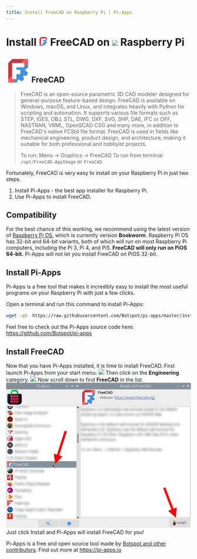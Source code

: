 ```yaml
---
title: Install FreeCAD on Raspberry Pi | Pi-Apps
---
```

<div class="simple-install-content content">

# Install <img src="/img/app-icons/FreeCAD/icon-64.png" height=24> FreeCAD on <img src=/img/other-icons/raspberrypi-icon.svg height=24> Raspberry Pi

## <img src="/img/app-icons/FreeCAD/icon-64.png"> FreeCAD
> FreeCAD is an open-source parametric 3D CAD modeler designed for general-purpose feature-based design. FreeCAD is available on Windows, macOS, and Linux, and integrates heavily with Python for scripting and automation. It supports various  file formats such as STEP, IGES, OBJ, STL, DWG, DXF, SVG, SHP, DAE, IFC or OFF, NASTRAN, VRML, OpenSCAD CSG and many more, in addition to FreeCAD's native FCStd file format.
> FreeCAD is used in fields like mechanical engineering, product design, and architecture, making it suitable for both professional and hobbyist projects.
> 
> To run: Menu -> Graphics -> FreeCAD
> To run from terminal: `/opt/FreeCAD.AppImage` or `FreeCAD`

Fortunately, FreeCAD is very easy to install on your Raspberry Pi in just two steps.
1. Install Pi-Apps - the best app installer for Raspberry Pi.
2. Use Pi-Apps to install FreeCAD.
</div>
<div class="simple-install-content content">

## Compatibility
For the best chance of this working, we recommend using the latest version of [Raspberry Pi OS](https://www.raspberrypi.com/software/), which is currently version **Bookworm**.
Raspberry Pi OS has 32-bit and 64-bit variants, both of which will run on most Raspberry Pi computers, including the Pi 3, Pi 4, and Pi5.
**FreeCAD will only run on PiOS 64-bit.** Pi-Apps will not let you install FreeCAD on PiOS 32-bit.
</div>
<div class="simple-install-content content">

## Install Pi-Apps

Pi-Apps is a free tool that makes it incredibly easy to install the most useful programs on your Raspberry Pi with just a few clicks.

Open a terminal and run this command to install Pi-Apps:
```bash
wget -qO- https://raw.githubusercontent.com/Botspot/pi-apps/master/install | bash
```
Feel free to check out the Pi-Apps source code here: https://github.com/Botspot/pi-apps
</div>
<div class="simple-install-content content">

## Install FreeCAD

Now that you have Pi-Apps installed, it is time to install FreeCAD.
First launch Pi-Apps from your start menu:
<img src="/img/start-menu.png">
Then click on the <b>Engineering</b> category.
<img src="/img/category-selections/Engineering.png">
Now scroll down to find <b>FreeCAD</b> in the list.
<img src="/img/app-icons/FreeCAD/app-selection.png">
Just click Install and Pi-Apps will install FreeCAD for you!
</div>
<div class="simple-install-content content">

Pi-Apps is a free and open source tool made by [Botspot and other contributors](/about/#contributors). Find out more at https://pi-apps.io
</div>
